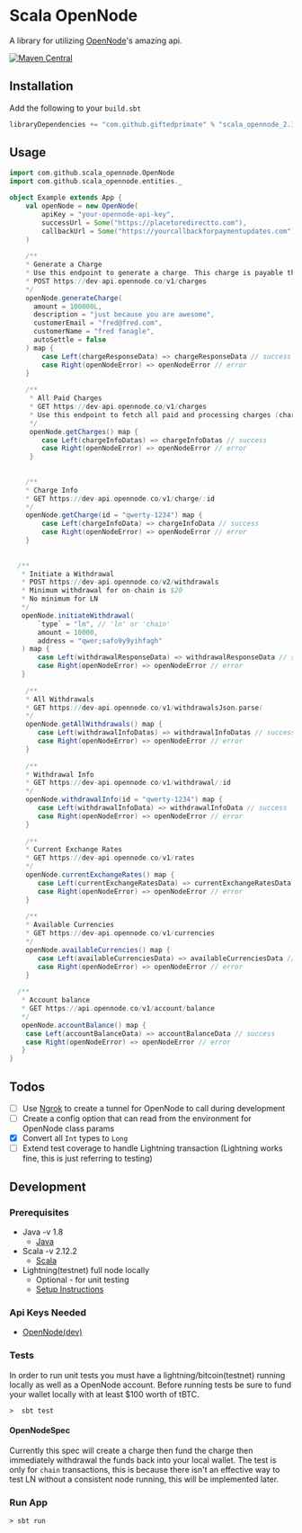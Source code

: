 # Scala OpenNode

A library for utilizing [OpenNode](https://opennode.co)'s amazing api.

[![Maven Central](https://maven-badges.herokuapp.com/maven-central/com.github.giftedprimate/scala_opennode_2.12/badge.svg?style=plastic)](https://maven-badges.herokuapp.com/com.github.giftedprimate/scala_opennode_2.12/rsql-parser)

## Installation

Add the following to your `build.sbt`

```scala
libraryDependencies += "com.github.giftedprimate" % "scala_opennode_2.12" % "<current version>"
```

## Usage

```scala
import com.github.scala_opennode.OpenNode
import com.github.scala_opennode.entities._

object Example extends App {
    val openNode = new OpenNode(
        apiKey = "your-opennode-api-key",  
        successUrl = Some("https://placetoredirectto.com"),
        callbackUrl = Some("https://yourcallbackforpaymentupdates.com")
    )
    
    /**
    * Generate a Charge
    * Use this endpoint to generate a charge. This charge is payable through the Lightning Network or an on-chain bitcoin transaction.
    * POST https://dev-api.opennode.co/v1/charges
    */ 
    openNode.generateCharge(
      amount = 100000L, 
      description = "just because you are awesome", 
      customerEmail = "fred@fred.com", 
      customerName = "fred fanagle", 
      autoSettle = false
    ) map {
        case Left(chargeResponseData) => chargeResponseData // success
        case Right(openNodeError) => openNodeError // error 
    }
  
    /**
     * All Paid Charges
     * GET https://dev-api.opennode.co/v1/charges
     * Use this endpoint to fetch all paid and processing charges (charges awaiting 1-confirmation).
     */
     openNode.getCharges() map {
        case Left(chargeInfoDatas) => chargeInfoDatas // success
        case Right(openNodeError) => openNodeError // error 
     }
     
     
    /**
    * Charge Info
    * GET https://dev-api.opennode.co/v1/charge/:id
    */
    openNode.getCharge(id = "qwerty-1234") map {
        case Left(chargeInfoData) => chargeInfoData // success
        case Right(openNodeError) => openNodeError // error 
    }
    
    
  /**
   * Initiate a Withdrawal
   * POST https://dev-api.opennode.co/v2/withdrawals
   * Minimum withdrawal for on-chain is $20
   * No minimum for LN
   */
   openNode.initiateWithdrawal(
       `type` = "ln", // 'ln' or 'chain'
       amount = 10000,
       address = "qwer;safo9y9yihfagh"
   ) map {
       case Left(withdrawalResponseData) => withdrawalResponseData // success
       case Right(openNodeError) => openNodeError // error 
   }
   
    /**
    * All Withdrawals
    * GET https://dev-api.opennode.co/v1/withdrawalsJson.parse(
    */
    openNode.getAllWithdrawals() map {
       case Left(withdrawalInfoDatas) => withdrawalInfoDatas // success
       case Right(openNodeError) => openNodeError // error
    }
    
    /**
    * Withdrawal Info
    * GET https://dev-api.opennode.co/v1/withdrawal/:id
    */
    openNode.withdrawalInfo(id = "qwerty-1234") map {
       case Left(withdrawalInfoData) => withdrawalInfoData // success
       case Right(openNodeError) => openNodeError // error
    }
    
    /**
    * Current Exchange Rates
    * GET https://dev-api.opennode.co/v1/rates
    */
    openNode.currentExchangeRates() map {
       case Left(currentExchangeRatesData) => currentExchangeRatesData // success
       case Right(openNodeError) => openNodeError // error
    }
    
    /**
    * Available Currencies
    * GET https://dev-api.opennode.co/v1/currencies
    */
    openNode.availableCurrencies() map {
       case Left(availableCurrenciesData) => availableCurrenciesData // success
       case Right(openNodeError) => openNodeError // error
    }
    
  /**
   * Account balance
   * GET https://api.opennode.co/v1/account/balance
   */
   openNode.accountBalance() map {
    case Left(accountBalanceData) => accountBalanceData // success
    case Right(openNodeError) => openNodeError // error
   }
}
```

## Todos
- [ ] Use [Ngrok](https://ngrok.com) to create a tunnel for OpenNode to call during development
- [ ] Create a config option that can read from the environment for OpenNode class params
- [x] Convert all `Int` types to `Long`
- [ ] Extend test coverage to handle Lightning transaction (Lightning works fine, this is just referring to testing)

## Development

### Prerequisites
  - Java -v 1.8
    - [Java](https://java.com/en/download/)
  - Scala -v 2.12.2
    - [Scala](https://www.scala-lang.org/download/)
  - Lightning(testnet) full node locally
    - Optional - for unit testing
    - [Setup Instructions](https://andrewgriffithsonline.com/blog/180330-how-to-setup-a-lightning-node/)
    
### Api Keys Needed
 - [OpenNode(dev)](https://dev.opennode.co)

### Tests
In order to run unit tests you must have a lightning/bitcoin(testnet) running locally as well as a OpenNode account. 
Before running tests be sure to fund your wallet locally with at least $100 worth of tBTC.

```
>  sbt test
```

#### OpenNodeSpec
Currently this spec will create a charge then fund the charge then immediately withdrawal the funds back into your
local wallet. The test is only for `chain` transactions, this is because there isn't an effective way to test LN
without a consistent node running, this will be implemented later. 

### Run App

```
> sbt run
```

